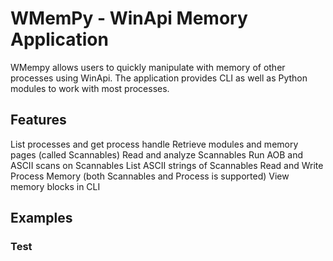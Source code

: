 WMemPy - WinApi Memory Application
==================================
WMempy allows users to quickly manipulate with memory of other processes using WinApi. The application provides CLI as well as Python modules to work with most processes.

Features
--------
List processes and get process handle
Retrieve modules and memory pages (called Scannables)
Read and analyze Scannables
Run AOB and ASCII scans on Scannables
List ASCII strings of Scannables
Read and Write Process Memory (both Scannables and Process is supported)
View memory blocks in CLI

Examples
--------
### Test